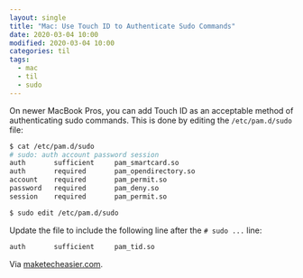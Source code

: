 ```yaml
---
layout: single
title: "Mac: Use Touch ID to Authenticate Sudo Commands"
date: 2020-03-04 10:00
modified: 2020-03-04 10:00
categories: til
tags:
  - mac
  - til
  - sudo
---
```


On newer MacBook Pros, you can add Touch ID as an acceptable method of authenticating sudo commands. This is done by editing the `/etc/pam.d/sudo` file:

```bash
$ cat /etc/pam.d/sudo
# sudo: auth account password session
auth       sufficient     pam_smartcard.so
auth       required       pam_opendirectory.so
account    required       pam_permit.so
password   required       pam_deny.so
session    required       pam_permit.so

$ sudo edit /etc/pam.d/sudo
```

Update the file to include the following line after the `# sudo ...` line:

```bash
auth       sufficient     pam_tid.so
```

Via [maketecheasier.com](https://www.maketecheasier.com/use-touch-id-authenticate-sudo-commands-mac/).
